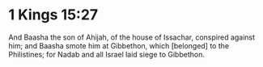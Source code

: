 # 1 Kings 15:27

And Baasha the son of Ahijah, of the house of Issachar, conspired against him; and Baasha smote him at Gibbethon, which [belonged] to the Philistines; for Nadab and all Israel laid siege to Gibbethon.